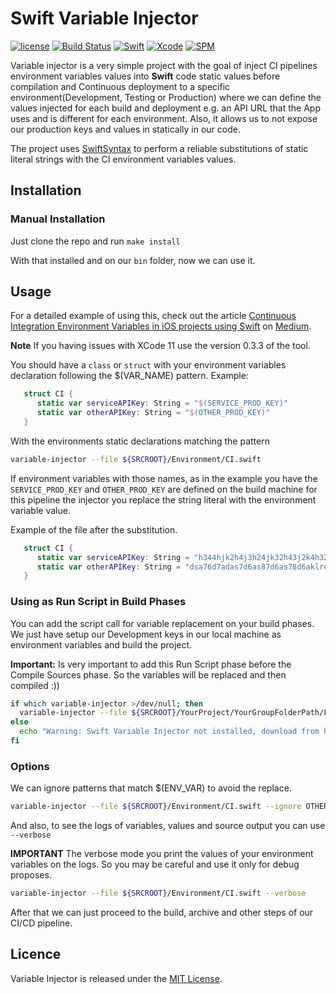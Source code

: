 # Swift Variable Injector

[![license](https://img.shields.io/github/license/mashape/apistatus.svg)](https://opensource.org/licenses/MIT)
[![Build Status](https://github.com/LucianoPAlmeida/variable-injector/workflows/CI/badge.svg?branch=master)](https://github.com/LucianoPAlmeida/variable-injector/actions)
[![Swift](https://img.shields.io/badge/Swift-5.9-orange.svg)](https://swift.org)
[![Xcode](https://img.shields.io/badge/Xcode-15.0-blue.svg)](https://developer.apple.com/xcode)
[![SPM](https://img.shields.io/badge/SPM-orange.svg)](https://swift.org/package-manager/)

Variable injector is a very simple project with the goal of inject CI pipelines environment variables values into **Swift** code static values before compilation and Continuous deployment to a specific environment(Development, Testing or Production) where we can define the values injected for each build and deployment e.g. an API URL that the App uses and is different for each environment. Also, it allows us to not expose our production keys and values in statically in our code.

The project uses [SwiftSyntax](https://github.com/apple/swift-syntax) to perform a reliable substitutions of static literal strings with the CI environment variables values.

## Installation

### Manual Installation

Just clone the repo and run `make install`

With that installed and on our `bin` folder, now we can use it.

## Usage

For a detailed example of using this, check out the article [Continuous Integration Environment Variables in iOS projects using Swift](https://medium.com/@lucianoalmeida1/continuous-integration-environment-variables-in-ios-projects-using-swift-f72e50176a91) on [Medium](https://medium.com).

**Note**
If you having issues with XCode 11 use the version 0.3.3 of the tool.

You should have a `class` or `struct` with your environment variables declaration following the $(VAR_NAME) pattern.
Example:

```swift
   struct CI {
      static var serviceAPIKey: String = "$(SERVICE_PROD_KEY)"
      static var otherAPIKey: String = "$(OTHER_PROD_KEY)"
   }
```

With the environments static declarations matching the pattern

```sh
variable-injector --file ${SRCROOT}/Environment/CI.swift

```

If environment variables with those names, as in the example you have the `SERVICE_PROD_KEY` and `OTHER_PROD_KEY` are defined on the build machine for this pipeline the injector you replace the string literal with the environment variable value.

Example of the file after the substitution.

```swift
   struct CI {
      static var serviceAPIKey: String = "h344hjk2h4j3h24jk32h43j2k4h32jk4hkj324h"
      static var otherAPIKey: String = "dsa76d7adas7d6as87d6as78d6aklre423s7d6as8d7s6"
   }
```

### Using as Run Script in Build Phases

You can add the script call for variable replacement on your build phases. We just have setup our Development keys in our local machine as environment variables and build the project.

**Important:** Is very important to add this Run Script phase before the Compile Sources phase. So the variables will be replaced and then compiled :))

```sh
if which variable-injector >/dev/null; then
  variable-injector --file ${SRCROOT}/YourProject/YourGroupFolderPath/File.swift --verbose # Pass your parameters
else
  echo "Warning: Swift Variable Injector not installed, download from https://github.com/LucianoPAlmeida/variable-injector"
fi
```

### Options

We can ignore patterns that match $(ENV_VAR) to avoid the replace.

```sh
variable-injector --file ${SRCROOT}/Environment/CI.swift --ignore OTHER_PROD_KEY

```

And also, to see the logs of variables, values and source output you can use `--verbose`

**IMPORTANT**
The verbose mode you print the values of your environment variables on the logs. So you may be careful and use it only for debug proposes.

```sh
variable-injector --file ${SRCROOT}/Environment/CI.swift --verbose

```

After that we can just proceed to the build, archive and other steps of our CI/CD pipeline.

## Licence

Variable Injector is released under the [MIT License](https://opensource.org/licenses/MIT).
